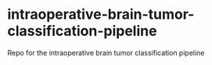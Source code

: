 # intraoperative-brain-tumor-classification-pipeline
Repo for the intraoperative brain tumor classification pipeline
